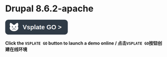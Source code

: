 # Drupal 8.6.2-apache

<a href="https://www.vsplate.com/?docker-compose=https://github.com/vsplate/dcenvs/drupal/8.6.2-apache"><img alt="VSPLATE GO" src="https://raw.githubusercontent.com/vsplate/images/master/vsgo_btn.png" width="200px"></a>

**Click the `VSPLATE GO` button to launch a demo online / 点击`VSPLATE GO`按钮创建在线环境**